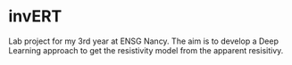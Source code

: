 # invERT
Lab project for my 3rd year at ENSG Nancy. The aim is to develop a Deep Learning approach to get the resistivity model from the apparent resisitivy.

